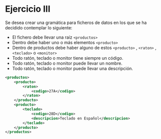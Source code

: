 # Ejercicio III
Se desea crear una gramática para ficheros de datos en los que se ha decidido contemplar lo siguiente:

- El fichero debe llevar una raíz `<productos>`
- Dentro debe haber uno o más elementos `<producto>`
- Dentro de productos debe haber alguno de estos `<producto>` , `<raton>` , `<teclado>` o `<monitor>`
- Todo ratón, teclado o monitor tiene siempre un código.
- Todo ratón, teclado o monitor puede llevar un nombre.
- Todo ratón, teclado o monitor puede llevar una descripción.

``` xml
<productos>
    <producto>
        <raton>
            <codigo>27A</codigo>
        </raton>
    </producto>
    <producto>
        <teclado>
            <codigo>28D</codigo>
            <descripcion>Teclado en Español</descripcion>
        </teclado>
    </producto>
</productos>
```